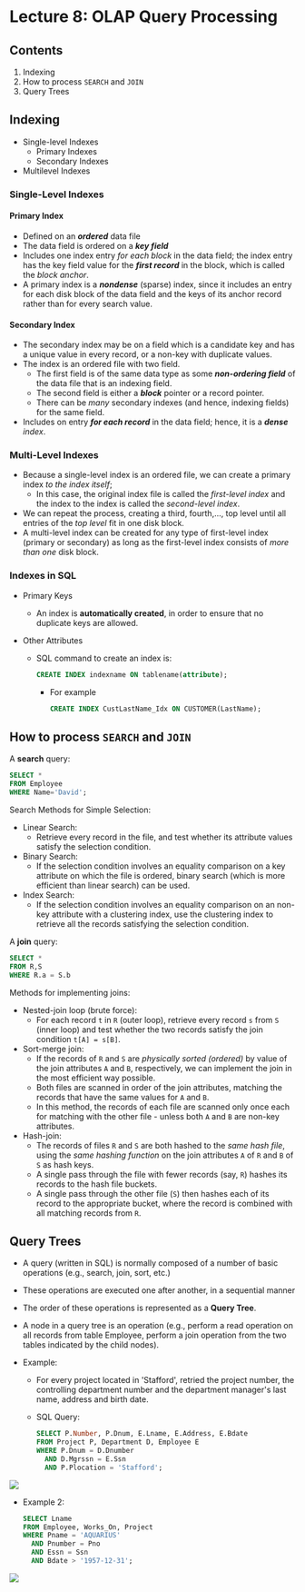 # Lecture 8: OLAP Query Processing

## Contents

1. Indexing
2. How to process `SEARCH` and `JOIN`
3. Query Trees

## Indexing

- Single-level Indexes
  - Primary Indexes
  - Secondary Indexes
- Multilevel Indexes

### Single-Level Indexes

#### Primary Index

- Defined on an **_ordered_** data file
- The data field is ordered on a **_key field_**
- Includes one index entry _for each block_ in the data field; the index entry
  has the key field value for the **_first record_** in the block, which is
  called the _block anchor_.
- A primary index is a **_nondense_** (sparse) index, since it includes an entry
  for each disk block of the data field and the keys of its anchor record rather
  than for every search value.

#### Secondary Index

- The secondary index may be on a field which is a candidate key and has a
  unique value in every record, or a non-key with duplicate values.
- The index is an ordered file with two field.
  - The first field is of the same data type as some **_non-ordering field_** of
    the data file that is an indexing field.
  - The second field is either a **_block_** pointer or a record pointer.
  - There can be _many_ secondary indexes (and hence, indexing fields) for the
    same field.
- Includes on entry **_for each record_** in the data field; hence, it is a
  _**dense** index_.

### Multi-Level Indexes

- Because a single-level index is an ordered file, we can create a primary index
  _to the index itself_;
  - In this case, the original index file is called the _first-level index_ and
    the index to the index is called the _second-level index_.
- We can repeat the process, creating a third, fourth,..., top level until all
  entries of the _top level_ fit in one disk block.
- A multi-level index can be created for any type of first-level index (primary
  or secondary) as long as the first-level index consists of _more than one_
  disk block.

### Indexes in SQL

- Primary Keys
  - An index is **automatically created**, in order to ensure that no duplicate
    keys are allowed.
- Other Attributes

  - SQL command to create an index is:

    ```SQL
    CREATE INDEX indexname ON tablename(attribute);
    ```

    - For example

      ```SQL
      CREATE INDEX CustLastName_Idx ON CUSTOMER(LastName);
      ```

## How to process `SEARCH` and `JOIN`

A **search** query:

```SQL
SELECT *
FROM Employee
WHERE Name='David';
```

Search Methods for Simple Selection:

- Linear Search:
  - Retrieve every record in the file, and test whether its attribute values
    satisfy the selection condition.
- Binary Search:
  - If the selection condition involves an equality comparison on a key
    attribute on which the file is ordered, binary search (which is more
    efficient than linear search) can be used.
- Index Search:
  - If the selection condition involves an equality comparison on an non-key
    attribute with a clustering index, use the clustering index to retrieve all
    the records satisfying the selection condition.

A **join** query:

```SQL
SELECT *
FROM R,S
WHERE R.a = S.b
```

Methods for implementing joins:

- Nested-join loop (brute force):
  - For each record `t` in `R` (outer loop), retrieve every record `s` from `S`
    (inner loop) and test whether the two records satisfy the join condition
    `t[A] = s[B]`.
- Sort-merge join:
  - If the records of `R` and `S` are _physically sorted (ordered)_ by value of
    the join attributes `A` and `B`, respectively, we can implement the join in
    the most efficient way possible.
  - Both files are scanned in order of the join attributes, matching the records
    that have the same values for `A` and `B`.
  - In this method, the records of each file are scanned only once each for
    matching with the other file - unless both `A` and `B` are non-key
    attributes.
- Hash-join:
  - The records of files `R` and `S` are both hashed to the _same hash file_,
    using the _same hashing function_ on the join attributes `A` of `R` and `B`
    of `S` as hash keys.
  - A single pass through the file with fewer records (say, `R`) hashes its
    records to the hash file buckets.
  - A single pass through the other file (`S`) then hashes each of its record to
    the appropriate bucket, where the record is combined with all matching
    records from `R`.

## Query Trees

- A query (written in SQL) is normally composed of a number of basic operations
  (e.g., search, join, sort, etc.)
- These operations are executed one after another, in a sequential manner
- The order of these operations is represented as a **Query Tree**.
- A node in a query tree is an operation (e.g., perform a read operation on all
  records from table Employee, perform a join operation from the two tables
  indicated by the child nodes).
- Example:

  - For every project located in 'Stafford', retried the project number, the
    controlling department number and the department manager's last name,
    address and birth date.
  - SQL Query:

    ```SQL
    SELECT P.Number, P.Dnum, E.Lname, E.Address, E.Bdate
    FROM Project P, Department D, Employee E
    WHERE P.Dnum = D.Dnumber
      AND D.Mgrssn = E.Ssn
      AND P.Plocation = 'Stafford';
    ```

![](https://tva1.sinaimg.cn/large/006y8mN6ly1g8l40nzwowj30d80avt9t.jpg)

- Example 2:

  ```SQL
  SELECT Lname
  FROM Employee, Works_On, Project
  WHERE Pname = 'AQUARIUS'
    AND Pnumber = Pno
    AND Essn = Ssn
    AND Bdate > '1957-12-31';
  ```

![](https://tva1.sinaimg.cn/large/006y8mN6ly1g8l420324sj30ho0cj0u2.jpg)
